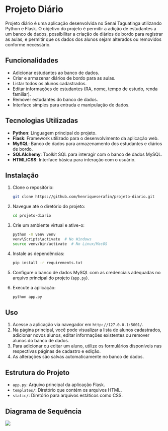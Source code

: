# Projeto Diário
Projeto diário é uma aplicação desenvolvida no Senai Taguatinga utilizando Python e Flask. O objetivo do projeto é permitir a adição de estudantes a um banco de dados, possibilitar a criação de diários de bordo para registrar as aulas, e permitir que os dados dos alunos sejam alterados ou removidos conforme necessário.

## Funcionalidades

- Adicionar estudantes ao banco de dados.
- Criar e armazenar diários de bordo para as aulas.
- Listar todos os alunos cadastrados.
- Editar informações de estudantes (RA, nome, tempo de estudo, renda familiar).
- Remover estudantes do banco de dados.
- Interface simples para entrada e manipulação de dados.

## Tecnologias Utilizadas

- **Python**: Linguagem principal do projeto.
- **Flask**: Framework utilizado para o desenvolvimento da aplicação web.
- **MySQL**: Banco de dados para armazenamento dos estudantes e diários de bordo.
- **SQLAlchemy**: Toolkit SQL para interagir com o banco de dados MySQL.
- **HTML/CSS**: Interface básica para interação com o usuário.

## Instalação

1. Clone o repositório:
    ```bash
    git clone https://github.com/henriqueserafin/projeto-diario.git
    ```

2. Navegue até o diretório do projeto:
    ```bash
    cd projeto-diario
    ```

3. Crie um ambiente virtual e ative-o:
    ```bash
    python -m venv venv
    venv\Scripts\activate  # No Windows
    source venv/bin/activate  # No Linux/MacOS
    ```

4. Instale as dependências:
    ```bash
    pip install -r requirements.txt
    ```

5. Configure o banco de dados MySQL com as credenciais adequadas no arquivo principal do projeto (`app.py`).

6. Execute a aplicação:
    ```bash
    python app.py
    ```

## Uso

1. Acesse a aplicação via navegador em `http://127.0.0.1:5001/`.
2. Na página principal, você pode visualizar a lista de alunos cadastrados, adicionar novos alunos, editar informações existentes ou remover alunos do banco de dados.
3. Para adicionar ou editar um aluno, utilize os formulários disponíveis nas respectivas páginas de cadastro e edição.
4. As alterações são salvas automaticamente no banco de dados.

## Estrutura do Projeto

- `app.py`: Arquivo principal da aplicação Flask.
- `templates/`: Diretório que contém os arquivos HTML.
- `static/`: Diretório para arquivos estáticos como CSS.

## Diagrama de Sequência

[![](https://mermaid.ink/img/pako:eNq1lclu2zAQhl-F4MU24CR3oTFgRW3RQxfE7U2AMRXHNhGRdLm4S5CHKXrog_jFOiJlRI5rK-kiCJBEfRr-_8yIvOWVEcgz7vBTQF1hIWFpQZWa0bEG62Ul16A9--DQMnB0DdvvVppDIrfmcwu9gQ0uQRh7SL2owd00zAztRhKSRg7BIm-oHHRlmEBWUDhX6sQ1Ys4mk3bGjE0rdA5YyS9Knoj2FUExfMZePn_ffR9HuyEsaoF27lGta_A4LLmkgS_nK6_qko_6Z65AgPPW9Cl4yD1Cye6TPjGz8FGhR7YwVoU6lqlJnTYbw6AO2hxR9u7tLEprwMQ90NZyjrxKo89BiGHkRvtYkd8zlVFK-mFLFPnZfZgroxfSKtj-3P6IAqUmOfHpaEqEtFj5YbD1nNwNB7V0Huw8qnCD0SPqk9C-6uxTXWN5cBVY5g31IaOzJQ_tXaM3VgOLEht7XbK32slZ-iTWezBuA1ymy1GrV7WsgKEiG9eozAZtn1mbsJTFi2dSTE4YjxBb0w_7qjjZHQJrasJ_2iBNyP_TH52kTWuPFnqTRlNR5Kdn67c9IppVjYm937O_RZKEZG6vRy53SX_S-kDhOsk9ujqcMN6SUx-glt_I_ilff9oE0Eb_u0bgY66QwkpBu95tE6bkfoUKS57RrQB707i7Iw6CN7OvuuKZtwHH3JqwXPFsAbWjp7AWVIx2v9whTY6MfZ321Li13v0CwUyCxw?type=png)](https://mermaid.live/edit#pako:eNq1lclu2zAQhl-F4MU24CR3oTFgRW3RQxfE7U2AMRXHNhGRdLm4S5CHKXrog_jFOiJlRI5rK-kiCJBEfRr-_8yIvOWVEcgz7vBTQF1hIWFpQZWa0bEG62Ul16A9--DQMnB0DdvvVppDIrfmcwu9gQ0uQRh7SL2owd00zAztRhKSRg7BIm-oHHRlmEBWUDhX6sQ1Ys4mk3bGjE0rdA5YyS9Knoj2FUExfMZePn_ffR9HuyEsaoF27lGta_A4LLmkgS_nK6_qko_6Z65AgPPW9Cl4yD1Cye6TPjGz8FGhR7YwVoU6lqlJnTYbw6AO2hxR9u7tLEprwMQ90NZyjrxKo89BiGHkRvtYkd8zlVFK-mFLFPnZfZgroxfSKtj-3P6IAqUmOfHpaEqEtFj5YbD1nNwNB7V0Huw8qnCD0SPqk9C-6uxTXWN5cBVY5g31IaOzJQ_tXaM3VgOLEht7XbK32slZ-iTWezBuA1ymy1GrV7WsgKEiG9eozAZtn1mbsJTFi2dSTE4YjxBb0w_7qjjZHQJrasJ_2iBNyP_TH52kTWuPFnqTRlNR5Kdn67c9IppVjYm937O_RZKEZG6vRy53SX_S-kDhOsk9ujqcMN6SUx-glt_I_ilff9oE0Eb_u0bgY66QwkpBu95tE6bkfoUKS57RrQB707i7Iw6CN7OvuuKZtwHH3JqwXPFsAbWjp7AWVIx2v9whTY6MfZ321Li13v0CwUyCxw)
